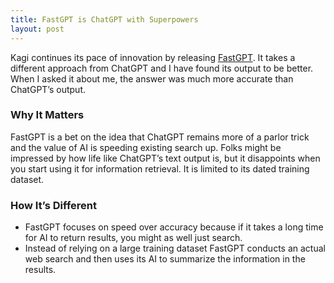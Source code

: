 ```yaml
---
title: FastGPT is ChatGPT with Superpowers
layout: post
---
```

Kagi continues its pace of innovation by releasing [FastGPT](https://labs.kagi.com/fastgpt). It takes a different approach from ChatGPT and I have found its output to be better. When I asked it about me, the answer was much more accurate than ChatGPT’s output.

### Why It Matters
FastGPT is a bet on the idea that ChatGPT remains more of a parlor trick and the value of AI is speeding existing search up. Folks might be impressed by how life like ChatGPT’s text output is, but it disappoints when you start using it for information retrieval. It is limited to its dated training dataset.

### How It’s Different
* FastGPT focuses on speed over accuracy because if it takes a long time for AI to return results, you might as well just search.
* Instead of relying on a large training dataset FastGPT conducts an actual web search and then uses its AI to summarize the information in the results.

